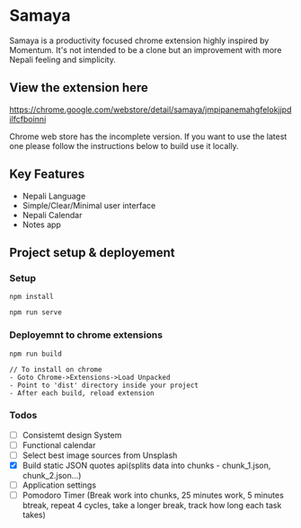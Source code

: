 # Samaya

Samaya is a productivity focused chrome extension highly inspired by Momentum. It's not intended to be a clone but an improvement with more Nepali feeling and simplicity.

## View the extension here
https://chrome.google.com/webstore/detail/samaya/jmpipanemahgfelokjjpdilfcfboinni

Chrome web store has the incomplete version. If you want to use the latest one please follow the instructions below to build use it locally.

## Key Features
- Nepali Language
- Simple/Clear/Minimal user interface
- Nepali Calendar
- Notes app

## Project setup & deployement

### Setup
```
npm install

npm run serve
```

### Deployemnt to chrome extensions

```
npm run build

// To install on chrome
- Goto Chrome->Extensions->Load Unpacked
- Point to 'dist' directory inside your project
- After each build, reload extension 
```

### Todos
- [ ] Consistemt design System
- [ ] Functional calendar
- [ ] Select best image sources from Unsplash
- [x] Build static JSON quotes api(splits data into chunks - chunk_1.json, chunk_2.json...)
- [ ] Application settings
- [ ] Pomodoro Timer (Break work into chunks, 25 minutes work, 5 minutes btreak, repeat 4 cycles, take a longer break, track how long each task takes)
